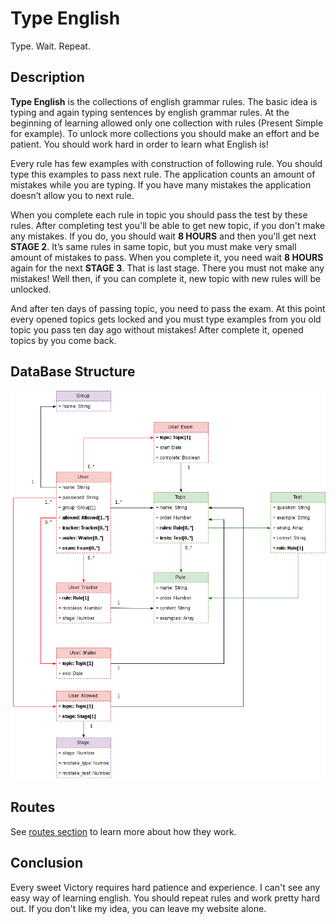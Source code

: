 # Type English

Type. Wait. Repeat.

## Description

**Type English** is the collections of english grammar rules. The basic idea is typing and again typing sentences by english grammar rules. At the beginning of learning allowed only one collection with rules (Present Simple for example). To unlock more collections you should make an effort and be patient. You should work hard in order to learn what English is!

Every rule has few examples with construction of following rule. You should type this examples to pass next rule. The application counts an amount of mistakes while you are typing. If you have many mistakes the application doesn’t allow you to next rule.

When you complete each rule in topic you should pass the test by these rules. After completing test you'll be able to get new topic, if you don't make any mistakes. If you do, you should wait **8 HOURS** and then you'll get next **STAGE 2**. It’s same rules in same topic, but you must make very small amount of mistakes to pass. When you complete it, you need wait **8 HOURS** again for the next **STAGE 3**. That is last stage. There you must not make any mistakes! Well then, if you can complete it, new topic with new rules will be unlocked.

And after ten days of passing topic, you need to pass the exam. At this point every opened topics gets locked and you must type examples from you old topic you pass ten day ago without mistakes! After complete it, opened topics by you come back.

## DataBase Structure

![Schema](./readme_fig/db.png)

## Routes

See [routes section](./ROUTES.md) to learn more about how they work.

## Conclusion

Every sweet Victory requires hard patience and experience. I can't see any easy way of learning english. You should repeat rules and work pretty hard out. If you don't like my idea, you can leave my website alone.

